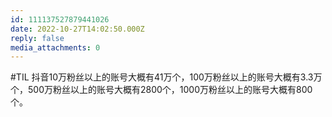 ```yaml
---
id: 111137527879441026
date: 2022-10-27T14:02:50.000Z
reply: false
media_attachments: 0
---
```


#TIL 抖音10万粉丝以上的账号大概有41万个，100万粉丝以上的账号大概有3.3万个，500万粉丝以上的账号大概有2800个，1000万粉丝以上的账号大概有800个。

